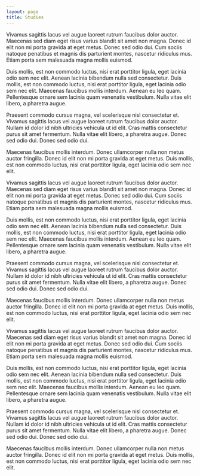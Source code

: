 ```yaml
---
layout: page
title: Studies
---
```



Vivamus sagittis lacus vel augue laoreet rutrum faucibus dolor auctor. Maecenas sed diam eget risus varius blandit sit amet non magna. Donec id elit non mi porta gravida at eget metus. Donec sed odio dui. Cum sociis natoque penatibus et magnis dis parturient montes, nascetur ridiculus mus. Etiam porta sem malesuada magna mollis euismod.

Duis mollis, est non commodo luctus, nisi erat porttitor ligula, eget lacinia odio sem nec elit. Aenean lacinia bibendum nulla sed consectetur. Duis mollis, est non commodo luctus, nisi erat porttitor ligula, eget lacinia odio sem nec elit. Maecenas faucibus mollis interdum. Aenean eu leo quam. Pellentesque ornare sem lacinia quam venenatis vestibulum. Nulla vitae elit libero, a pharetra augue.

Praesent commodo cursus magna, vel scelerisque nisl consectetur et. Vivamus sagittis lacus vel augue laoreet rutrum faucibus dolor auctor. Nullam id dolor id nibh ultricies vehicula ut id elit. Cras mattis consectetur purus sit amet fermentum. Nulla vitae elit libero, a pharetra augue. Donec sed odio dui. Donec sed odio dui.

Maecenas faucibus mollis interdum. Donec ullamcorper nulla non metus auctor fringilla. Donec id elit non mi porta gravida at eget metus. Duis mollis, est non commodo luctus, nisi erat porttitor ligula, eget lacinia odio sem nec elit.

Vivamus sagittis lacus vel augue laoreet rutrum faucibus dolor auctor. Maecenas sed diam eget risus varius blandit sit amet non magna. Donec id elit non mi porta gravida at eget metus. Donec sed odio dui. Cum sociis natoque penatibus et magnis dis parturient montes, nascetur ridiculus mus. Etiam porta sem malesuada magna mollis euismod.

Duis mollis, est non commodo luctus, nisi erat porttitor ligula, eget lacinia odio sem nec elit. Aenean lacinia bibendum nulla sed consectetur. Duis mollis, est non commodo luctus, nisi erat porttitor ligula, eget lacinia odio sem nec elit. Maecenas faucibus mollis interdum. Aenean eu leo quam. Pellentesque ornare sem lacinia quam venenatis vestibulum. Nulla vitae elit libero, a pharetra augue.

Praesent commodo cursus magna, vel scelerisque nisl consectetur et. Vivamus sagittis lacus vel augue laoreet rutrum faucibus dolor auctor. Nullam id dolor id nibh ultricies vehicula ut id elit. Cras mattis consectetur purus sit amet fermentum. Nulla vitae elit libero, a pharetra augue. Donec sed odio dui. Donec sed odio dui.

Maecenas faucibus mollis interdum. Donec ullamcorper nulla non metus auctor fringilla. Donec id elit non mi porta gravida at eget metus. Duis mollis, est non commodo luctus, nisi erat porttitor ligula, eget lacinia odio sem nec elit.

Vivamus sagittis lacus vel augue laoreet rutrum faucibus dolor auctor. Maecenas sed diam eget risus varius blandit sit amet non magna. Donec id elit non mi porta gravida at eget metus. Donec sed odio dui. Cum sociis natoque penatibus et magnis dis parturient montes, nascetur ridiculus mus. Etiam porta sem malesuada magna mollis euismod.

Duis mollis, est non commodo luctus, nisi erat porttitor ligula, eget lacinia odio sem nec elit. Aenean lacinia bibendum nulla sed consectetur. Duis mollis, est non commodo luctus, nisi erat porttitor ligula, eget lacinia odio sem nec elit. Maecenas faucibus mollis interdum. Aenean eu leo quam. Pellentesque ornare sem lacinia quam venenatis vestibulum. Nulla vitae elit libero, a pharetra augue.

Praesent commodo cursus magna, vel scelerisque nisl consectetur et. Vivamus sagittis lacus vel augue laoreet rutrum faucibus dolor auctor. Nullam id dolor id nibh ultricies vehicula ut id elit. Cras mattis consectetur purus sit amet fermentum. Nulla vitae elit libero, a pharetra augue. Donec sed odio dui. Donec sed odio dui.

Maecenas faucibus mollis interdum. Donec ullamcorper nulla non metus auctor fringilla. Donec id elit non mi porta gravida at eget metus. Duis mollis, est non commodo luctus, nisi erat porttitor ligula, eget lacinia odio sem nec elit.